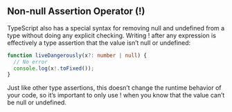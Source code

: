 ## Non-null Assertion Operator (!)
TypeScript also has a special syntax for removing null and undefined from a type without doing any explicit checking. Writing ! after any expression is effectively a type assertion that the value isn’t null or undefined:
```ts
function liveDangerously(x?: number | null) {
  // No error
  console.log(x!.toFixed());
}
```
Just like other type assertions, this doesn’t change the runtime behavior of your code, so it’s important to only use ! when you know that the value can’t be null or undefined.